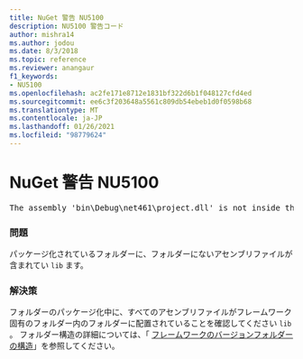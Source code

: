 ```yaml
---
title: NuGet 警告 NU5100
description: NU5100 警告コード
author: mishra14
ms.author: jodou
ms.date: 8/3/2018
ms.topic: reference
ms.reviewer: anangaur
f1_keywords:
- NU5100
ms.openlocfilehash: ac2fe171e8712e1831bf322d6b1f048127cfd4ed
ms.sourcegitcommit: ee6c3f203648a5561c809db54ebeb1d0f0598b68
ms.translationtype: MT
ms.contentlocale: ja-JP
ms.lasthandoff: 01/26/2021
ms.locfileid: "98779624"
---
```

# <a name="nuget-warning-nu5100"></a>NuGet 警告 NU5100
<pre>The assembly 'bin\Debug\net461\project.dll' is not inside the 'lib' folder and hence it won't be added as a reference when the package is installed into a project. Move it into the 'lib' folder if it needs to be referenced.</pre>

### <a name="issue"></a>問題

パッケージ化されているフォルダーに、フォルダーにないアセンブリファイルが含まれてい `lib` ます。


### <a name="solution"></a>解決策

フォルダーのパッケージ化中に、すべてのアセンブリファイルがフレームワーク固有のフォルダー内のフォルダーに配置されていることを確認してください `lib` 。 フォルダー構造の詳細については、「 [フレームワークのバージョンフォルダーの構造](../../create-packages/supporting-multiple-target-frameworks.md#framework-version-folder-structure)」を参照してください。

